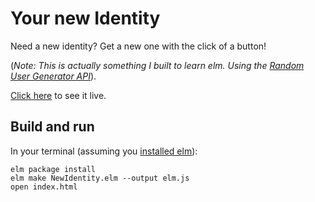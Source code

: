 # Your new Identity

Need a new identity? Get a new one with the click of a button!

(*Note: This is actually something I built to learn elm. Using the [Random User Generator API](https://randomuser.me/)*).

[Click here](http://nylo-andry.github.io/your-new-identity/) to see it live.

## Build and run

In your terminal (assuming you [installed elm](http://elm-lang.org/install)):

    elm package install
    elm make NewIdentity.elm --output elm.js
    open index.html
